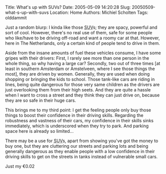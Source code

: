 Title: What's up with SUVs?
Date: 2005-05-09 14:20:28
Slug: 20050509-what-s-up-with-suvs
Location: Home
Authors: Michiel Scholten
Tags: olddammit

<p>Just a random blurp: I kinda like those <acronym title="Sport Utility Vehicle">SUV</acronym>s; they are spacy, powerful and sort of cool. However, there's no real use of them, safe for some people who like/have to be driving off-road and want a roomy car at that. However, here in The Netherlands, only a certain kind of people tend to drive in them.</p>

<p>Aside from the insane amounts of fuel these vehicles consume, I have some gripes with their drivers: First, I rarely see more than one person in the whole thing, so why having a large car? Secondly, two out of three times [at least in southern Amsterdam or Amstelveen, where I see those things the most], they are driven by women. Generally, they are used when doing shopping or bringing the kids to school. Those tank-like cars are riding in lines, being quite dangerous for those very same children as the drivers are just overlooking them from their high seets. And they are quite a hassle when I want to cross a street and they think they can just drive on, because they are so safe in their huge cars.</p>

<p>This brings me to my third point: I get the feeling people only buy those things to boost their confidence in their driving skills. Regarding the robustness and vastness of their cars, my confidence in their skills sinks immediately, which is underscored when they try to park. And parking space here is already so limited...</p>

<p>There may be a use for <acronym title="Sport Utility Vehicle">SUV</acronym>s, apart from showing you've got the money to buy one, but they are cluttering our streets and parking lots and being generally dangerous as they enable people with a low confidence in their driving skills to get on the streets in tanks instead of vulnerable small cars.</p>

<p>Just my &euro;0.02</p>